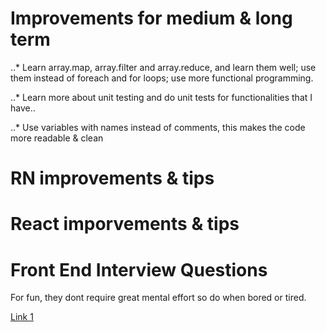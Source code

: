 # Improvements for medium & long term

..* Learn array.map, array.filter and array.reduce, and learn them well;
    use them instead of foreach and for loops; use more functional programming.

..* Learn more about unit testing and do unit tests for functionalities that I have..

..* Use variables with names instead of comments, this makes the code more readable & clean  

# RN improvements & tips

# React imporvements & tips

# Front End Interview Questions

For fun, they dont require great mental effort so do when bored or tired.

[Link 1](https://github.com/h5bp/Front-end-Developer-Interview-Questions)
